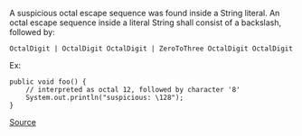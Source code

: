 A suspicious octal escape sequence was found inside a String literal. An octal escape sequence inside a literal String shall consist of a backslash, followed by:

`OctalDigit | OctalDigit OctalDigit | ZeroToThree OctalDigit OctalDigit`

Ex:

```
public void foo() {
	// interpreted as octal 12, followed by character '8'
	System.out.println("suspicious: \128");
}
```

[Source](http://pmd.sourceforge.net/pmd-5.3.2/pmd-java/rules/java/controversial.html#SuspiciousOctalEscape)
